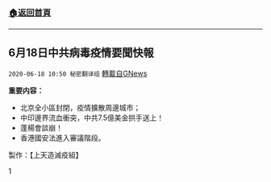 ###  [:house:返回首頁](https://github.com/ourhimalayas/txt)
---

## 6月18日中共病毒疫情要聞快報
`2020-06-18 10:50 秘密翻译组` [轉載自GNews](https://gnews.org/zh-hant/237895/)

**重要内容：**

- 北京全小區封閉，疫情擴散周邊城市；
- 中印邊界流血衝突，中共7.5億美金拱手送上！
- 蓬楊會談崩！
- 香港國安法進入審議階段。




製作：【上天造滅疫組】

1
